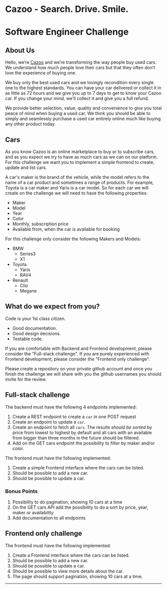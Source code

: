# Cazoo - Search. Drive. Smile.

# Software Engineer Challenge
## About Us

Hello, we’re [Cazoo](http://cazoo.co.uk/) and we’re transforming the way people buy used cars. We understand how much people love their cars but that they often don’t love the experience of buying one.

We buy only the best used cars and we lovingly recondition every single one to the highest standards. You can have your car delivered or collect it in as little as 72 hours and we give you up to 7 days to get to know your Cazoo car. If you change your mind, we'll collect it and give you a full refund.

We provide better selection, value, quality and convenience to give you total peace of mind when buying a used car. We think you should be able to simply and seamlessly purchase a used car entirely online much like buying any other product today.

## Cars
As you know Cazoo is an online marketplace to buy or to subscribe cars, and as you expect we try to have as much cars as we can on our platform. For this challenge we want you to implement a simple frontend to create, update and list cars.

A car's maker is the brand of the vehicle, while the model refers to the name of a car product and sometimes a range of products. For example, Toyota is a car maker and Yaris is a car model. So for each car we will create on the challenge we will need to have the following properties:
* Maker
* Model
* Year
* Color
* Monthly, subscription price
* Available from, when the car is available for booking

For this challenge only consider the following Makers and Models:
* BMW
  * Series3
  * X1
* Toyota
  * Yaris
  * RAV4
* Renault
  * Clio
  * Megane

## What do we expect from you?
Code is your 1st class citizen.

* Good documentation.
* Good design decisions.
* Testable code.

If you are comfortable with Backend and Frontend development, please consider the "Full-stack challenge". If you are purely experienced with Frontend development, please consider the "Frontend only challenge".

Please create a repository on your private github account and once you finish the challenge we will share with you the github usernames you should invite for the review.

## Full-stack challenge

The backend must have the following 4 endpoints implemented:
1. Create a REST endpoint to create a `car` in one POST request
1. Create an endpoint to update a `car`.
1. Create an endpoint to fetch all `cars`. The results *should be sorted* by price from lowest to highest by default and all cars with an available from bigger than three months in the future should be filtered.
1. Add on the GET cars endpoint the possibility to filter by maker and/or color.

The frontend must have the following implemented:
1. Create a simple Frontend interface where the cars can be listed.
1. Should be possible to add a new car.
1. Should be possible to update a car.

### Bonus Points

1. Possibility to do pagination, showing 10 cars at a time
1. On the GET cars API add the possibility to do a sort by price, year, maker or availability
1. Add documentation to all endpoints

## Frontend only challenge

The frontend must have the following implemented:
1. Create a Frontend interface where the cars can be listed.
1. Should be possible to add a new car.
1. Should be possible to update a car.
2. Should be possible to view more details about the car.
3. The page should support pagination, showing 10 cars at a time.


------
